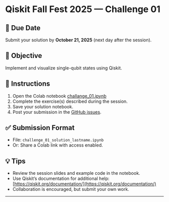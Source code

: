 # Qiskit Fall Fest 2025 — Challenge 01

## 📅 Due Date
Submit your solution by **October 21, 2025** (next day after the session).

## 🎯 Objective
Implement and visualize single-qubit states using Qiskit.

## 📝 Instructions
1. Open the Colab notebook [challange_01.ipynb](https://colab.research.google.com/github/kursatkara/qiskit-fall-fest-2025/blob/master/challenges/challange_01.ipynb) 
2. Complete the exercise(s) described during the session.
3. Save your solution notebook.
4. Post your submission in the [GitHub issues](https://github.com/kursatkara/qiskit-fall-fest-2025/issues).

## ✅ Submission Format
- File: `challenge_01_solution_lastname.ipynb`  
- Or: Share a Colab link with access enabled.

## 💡 Tips
- Review the session slides and example code in the notebook.  
- Use Qiskit’s documentation for additional help: [https://qiskit.org/documentation/](https://qiskit.org/documentation/)  
- Collaboration is encouraged, but submit your own work.  

---
